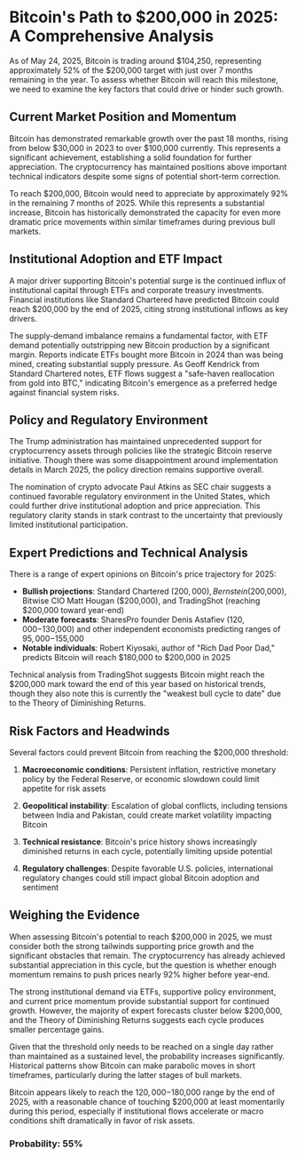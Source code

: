 # Bitcoin's Path to $200,000 in 2025: A Comprehensive Analysis

As of May 24, 2025, Bitcoin is trading around $104,250, representing approximately 52% of the $200,000 target with just over 7 months remaining in the year. To assess whether Bitcoin will reach this milestone, we need to examine the key factors that could drive or hinder such growth.

## Current Market Position and Momentum

Bitcoin has demonstrated remarkable growth over the past 18 months, rising from below $30,000 in 2023 to over $100,000 currently. This represents a significant achievement, establishing a solid foundation for further appreciation. The cryptocurrency has maintained positions above important technical indicators despite some signs of potential short-term correction.

To reach $200,000, Bitcoin would need to appreciate by approximately 92% in the remaining 7 months of 2025. While this represents a substantial increase, Bitcoin has historically demonstrated the capacity for even more dramatic price movements within similar timeframes during previous bull markets.

## Institutional Adoption and ETF Impact

A major driver supporting Bitcoin's potential surge is the continued influx of institutional capital through ETFs and corporate treasury investments. Financial institutions like Standard Chartered have predicted Bitcoin could reach $200,000 by the end of 2025, citing strong institutional inflows as key drivers.

The supply-demand imbalance remains a fundamental factor, with ETF demand potentially outstripping new Bitcoin production by a significant margin. Reports indicate ETFs bought more Bitcoin in 2024 than was being mined, creating substantial supply pressure. As Geoff Kendrick from Standard Chartered notes, ETF flows suggest a "safe-haven reallocation from gold into BTC," indicating Bitcoin's emergence as a preferred hedge against financial system risks.

## Policy and Regulatory Environment

The Trump administration has maintained unprecedented support for cryptocurrency assets through policies like the strategic Bitcoin reserve initiative. Though there was some disappointment around implementation details in March 2025, the policy direction remains supportive overall.

The nomination of crypto advocate Paul Atkins as SEC chair suggests a continued favorable regulatory environment in the United States, which could further drive institutional adoption and price appreciation. This regulatory clarity stands in stark contrast to the uncertainty that previously limited institutional participation.

## Expert Predictions and Technical Analysis

There is a range of expert opinions on Bitcoin's price trajectory for 2025:

- **Bullish projections**: Standard Chartered ($200,000), Bernstein ($200,000), Bitwise CIO Matt Hougan ($200,000), and TradingShot (reaching $200,000 toward year-end)
- **Moderate forecasts**: SharesPro founder Denis Astafiev ($120,000-$130,000) and other independent economists predicting ranges of $95,000-$155,000
- **Notable individuals**: Robert Kiyosaki, author of "Rich Dad Poor Dad," predicts Bitcoin will reach $180,000 to $200,000 in 2025

Technical analysis from TradingShot suggests Bitcoin might reach the $200,000 mark toward the end of this year based on historical trends, though they also note this is currently the "weakest bull cycle to date" due to the Theory of Diminishing Returns.

## Risk Factors and Headwinds

Several factors could prevent Bitcoin from reaching the $200,000 threshold:

1. **Macroeconomic conditions**: Persistent inflation, restrictive monetary policy by the Federal Reserve, or economic slowdown could limit appetite for risk assets

2. **Geopolitical instability**: Escalation of global conflicts, including tensions between India and Pakistan, could create market volatility impacting Bitcoin

3. **Technical resistance**: Bitcoin's price history shows increasingly diminished returns in each cycle, potentially limiting upside potential

4. **Regulatory challenges**: Despite favorable U.S. policies, international regulatory changes could still impact global Bitcoin adoption and sentiment

## Weighing the Evidence

When assessing Bitcoin's potential to reach $200,000 in 2025, we must consider both the strong tailwinds supporting price growth and the significant obstacles that remain. The cryptocurrency has already achieved substantial appreciation in this cycle, but the question is whether enough momentum remains to push prices nearly 92% higher before year-end.

The strong institutional demand via ETFs, supportive policy environment, and current price momentum provide substantial support for continued growth. However, the majority of expert forecasts cluster below $200,000, and the Theory of Diminishing Returns suggests each cycle produces smaller percentage gains.

Given that the threshold only needs to be reached on a single day rather than maintained as a sustained level, the probability increases significantly. Historical patterns show Bitcoin can make parabolic moves in short timeframes, particularly during the latter stages of bull markets.

Bitcoin appears likely to reach the $120,000-$180,000 range by the end of 2025, with a reasonable chance of touching $200,000 at least momentarily during this period, especially if institutional flows accelerate or macro conditions shift dramatically in favor of risk assets.

### Probability: 55%
